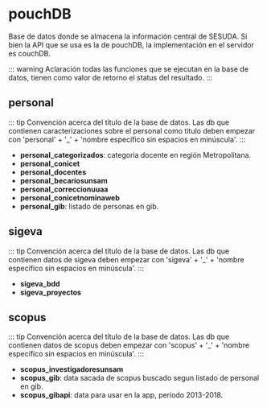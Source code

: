 # pouchDB

Base de datos donde se almacena la información central de SESUDA. Si bien la API que se usa es la de pouchDB, la implementación en el servidor es couchDB.

::: warning Aclaración
todas las funciones que se ejecutan en la base de datos, tienen como valor de retorno el status del resultado.
:::

## personal

::: tip Convención acerca del título de la base de datos.
Las db que contienen caracterizaciones sobre el personal como titulo deben empezar con 'personal' + '\_' + 'nombre específico sin espacios en minúscula'.
:::

- **personal_categorizados**: categoria docente en región Metropolitana.
- **personal_conicet**
- **personal_docentes**
- **personal_becariosunsam**
- **personal_correccionuuaa**
- **personal_conicetnominaweb**
- **personal_gib**: listado de personas en gib.

## sigeva

::: tip Convención acerca del título de la base de datos.
Las db que contienen datos de sigeva deben empezar con 'sigeva' + '\_' + 'nombre específico sin espacios en minúscula'.
:::

- **sigeva_bdd**
- **sigeva_proyectos**

## scopus

::: tip Convención acerca del título de la base de datos.
Las db que contienen datos de scopus deben empezar con 'scopus' + '\_' + 'nombre específico sin espacios en minúscula'.
:::

- **scopus_investigadoresunsam**
- **scopus_gib**: data sacada de scopus buscado segun listado de personal en gib.
- **scopus_gibapi**: data para usar en la app, período 2013-2018.
